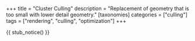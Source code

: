 +++
title = "Cluster Culling"
description = "Replacement of geometry that is too small with lower detail geometry."
[taxonomies]
categories = ["culling"]
tags = ["rendering", "culling", "optimization"]
+++

{{ stub_notice() }}
